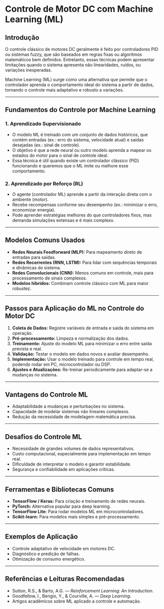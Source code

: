 # Controle de Motor DC com Machine Learning (ML)

## Introdução

O controle clássico de motores DC geralmente é feito por controladores PID ou sistemas fuzzy, que são baseados em regras fixas ou algoritmos matemáticos bem definidos. Entretanto, essas técnicas podem apresentar limitações quando o sistema apresenta não linearidades, ruídos, ou variações inesperadas.

Machine Learning (ML) surge como uma alternativa que permite que o controlador aprenda o comportamento ideal do sistema a partir de dados, tornando o controle mais adaptativo e robusto a variações.

---

## Fundamentos do Controle por Machine Learning

### 1. Aprendizado Supervisionado

- O modelo ML é treinado com um conjunto de dados históricos, que contém entradas (ex.: erro do sistema, velocidade atual) e saídas desejadas (ex.: sinal de controle).
- O objetivo é que a rede neural ou outro modelo aprenda a mapear os estados do motor para o sinal de controle ideal.
- Essa técnica é útil quando existe um controlador clássico (PID) funcionando e queremos que o ML imite ou melhore esse comportamento.

### 2. Aprendizado por Reforço (RL)

- O agente (controlador ML) aprende a partir da interação direta com o ambiente (motor).
- Recebe recompensas conforme seu desempenho (ex.: minimizar o erro, economizar energia).
- Pode aprender estratégias melhores do que controladores fixos, mas demanda simulações extensas e é mais complexo.

---

## Modelos Comuns Usados

- **Redes Neurais Feedforward (MLP):** Para mapeamento direto de entradas para saídas.
- **Redes Recorrentes (RNN, LSTM):** Para lidar com sequências temporais e dinâmicas do sistema.
- **Redes Convolucionais (CNN):** Menos comuns em controle, mais para processamento de sinais complexos.
- **Modelos híbridos:** Combinam controle clássico com ML para maior robustez.

---

## Passos para Aplicação do ML no Controle do Motor DC

1. **Coleta de Dados:** Registre variáveis de entrada e saída do sistema em operação.
2. **Pré-processamento:** Limpeza e normalização dos dados.
3. **Treinamento:** Ajuste do modelo ML para minimizar o erro entre saída prevista e real.
4. **Validação:** Testar o modelo em dados novos e avaliar desempenho.
5. **Implementação:** Usar o modelo treinado para controle em tempo real, podendo rodar em PC, microcontrolador ou DSP.
6. **Ajustes e Atualizações:** Re-treinar periodicamente para adaptar-se a mudanças no sistema.

---

## Vantagens do Controle ML

- Adaptabilidade a mudanças e perturbações no sistema.
- Capacidade de modelar sistemas não lineares complexos.
- Redução da necessidade de modelagem matemática precisa.

---

## Desafios do Controle ML

- Necessidade de grandes volumes de dados representativos.
- Custo computacional, especialmente para implementação em tempo real.
- Dificuldade de interpretar o modelo e garantir estabilidade.
- Segurança e confiabilidade em aplicações críticas.

---

## Ferramentas e Bibliotecas Comuns

- **TensorFlow / Keras:** Para criação e treinamento de redes neurais.
- **PyTorch:** Alternativa popular para deep learning.
- **TensorFlow Lite:** Para rodar modelos ML em microcontroladores.
- **Scikit-learn:** Para modelos mais simples e pré-processamento.

---

## Exemplos de Aplicação

- Controle adaptativo de velocidade em motores DC.
- Diagnóstico e predição de falhas.
- Otimização de consumo energético.

---

## Referências e Leituras Recomendadas

- Sutton, R.S., & Barto, A.G. — *Reinforcement Learning: An Introduction*.
- Goodfellow, I., Bengio, Y., & Courville, A. — *Deep Learning*.
- Artigos acadêmicos sobre ML aplicado a controle e automação.

